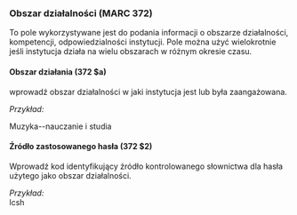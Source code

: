### Obszar działalności (MARC 372)

 To pole wykorzystywane jest do podania informacji o obszarze działalności, kompetencji, odpowiedzialności instytucji. Pole można użyć wielokrotnie jeśli instytucja działa na wielu obszarach w różnym okresie czasu.

#### Obszar działania (372 $a)

wprowadź obszar działalności w jaki instytucja jest lub była zaangażowana. 

_Przykład:_

Muzyka--nauczanie i studia

#### Źródło zastosowanego hasła  (372 $2)

Wprowadź kod identyfikujący źródło kontrolowanego słownictwa dla hasła użytego jako obszar działalności.

_Przykład:_  
lcsh